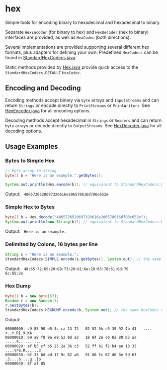 # hex

Simple tools for encoding binary to hexadecimal and hexadecimal to binary.

Separate `HexEncoder` (for binary to hex) and `HexDecoder` (hex to binary) interfaces are provided, as well as `HexCodec` (both directions). 

Several implementations are provided supporting several different hex formats, plus adapters for defining your own.  Predefined `HexCodecs` can be found in [StandardHexCodecs.java](src/main/java/com/martiansoftware/hex/StandardHexCodecs.java).

Static methods provided by [Hex.java](src/main/java/com/martiansoftware/hex/Hex.java) provide quick access to the `StandardHexCodecs.DEFAULT` `HexCodec`.

## Encoding and Decoding

Encoding methods accept binary via `byte` arrays and `InputStreams` and can return `Strings` or encode directly to `PrintStreams` or `PrintWriters`.  See [HexEncoder.java](src/main/java/com/martiansoftware/hex/HexEncoder.java) for all encoding options.

Decoding methods accept hexadecimal in `Strings` or `Readers` and can return `byte` arrays or decode directly to `OutputStreams`.   See [HexDecoder.java](src/main/java/com/martiansoftware/hex/HexDecoder.java) for all decoding options.


## Usage Examples

### Bytes to Simple Hex

```java
// byte array to string
byte[] b = "Here is an example.".getBytes();

System.out.println(Hex.encode(b)); // equivalent to StandardHexCodecs.DEFAULT.encode
```

Output:
<code>
4865726520697320616e206578616d706c652e
</code>

### Simple Hex to Bytes
```java
byte[] b = Hex.decode("4865726520697320616e206578616d706c652e");
System.out.println(new String(b)); // equivalent to StandardHexCodecs.DEFAULT.decode
```

Output:
<code>
Here is an example.
</code>

### Delimited by Colons, 16 bytes per line
```java
String s = "Here is an example.";
StandardHexCodecs.SIMPLE.encode(s.getBytes(), System.out); // the same HexCodec can decode this back to binary as well
```
Output:
<code>
48:65:72:65:20:69:73:20:61:6e:20:65:78:61:6d:70
6c:65:2e
</code>

### Hex Dump
```java
byte[] b = new byte[67];
Random r = new Random();
r.nextBytes(b);
StandardHexCodecs.HEXDUMP.encode(b, System.out); // the same HexCodec can decode this back to binary as well
```
Output:
```none
00000000: c9 85 90 e5 3c ca 13 72   82 52 5b c9 39 92 4b 41   ....<..r.R[.9.KA
00000010: b9 a8 f8 9a e9 53 0d a3   18 84 2e c0 8a 80 b5 aa   .....S..........
00000020: af b5 cf b5 25 2a 36 c3   52 ff b1 f2 b4 ae 13 33   ....%*6.R......3
00000030: bf 33 8d ed 17 9c 62 a0   91 80 fc 67 d0 8e 5d 6f   .3....b....g..]o
00000040: 8f af 85    
```
